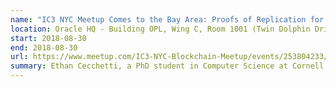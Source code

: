 ```yaml
---
name: "IC3 NYC Meetup Comes to the Bay Area: Proofs of Replication for Reliable DSN's"
location: Oracle HQ - Building OPL, Wing C, Room 1001 (Twin Dolphin Drive, Redwood City, CA)
start: 2018-08-30
end: 2018-08-30
url: https://www.meetup.com/IC3-NYC-Blockchain-Meetup/events/253804233/
summary: Ethan Cecchetti, a PhD student in Computer Science at Cornell, co-advised by Prof. Andrew Myers and Prof. Ari Juels, will talk about Proofs of Replication for Reliable DSN's.
---
```

